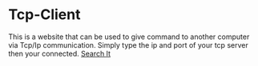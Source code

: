 # Tcp-Client
This is a website that can be used to give command to another computer via Tcp/Ip communication. Simply type the ip and port of your tcp server then your connected.
<a href="https://www.google.com">Search It</a>
